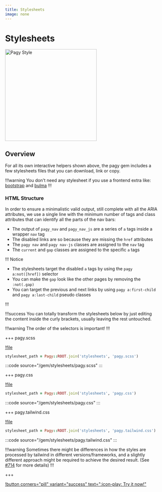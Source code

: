 ```yaml
---
title: Stylesheets
image: none
---
```


# Stylesheets

<img src="/pagy/docs/assets/images/pagy-style.png" width="300" title="Pagy Style">

## Overview

For all its own interactive helpers shown above, the pagy gem includes a few stylesheets files that you can download, link or
copy.

!!!warning
You don't need any stylesheet if you use a frontend extra like: 
[bootstrap](/docs/extras/bootstrap) and [bulma](/docs/extras/bulma)
!!!

### HTML Structure

In order to ensure a minimalistic valid output, still complete with all the ARIA attributes, we use a single line with the minimum
number of tags and class attributes that can identify all the parts of the nav bars:

- The output of `pagy_nav` and `pagy_nav_js` are a series of `a` tags inside a wrapper `nav` tag
- The disabled links are so because they are missing the `href` attributes
- The `pagy nav` and `pagy nav-js` classes are assigned to the `nav` tag
- The `current` and `gap` classes are assigned to the specific `a` tags

!!! Notice

- The stylesheets target the disabled `a` tags by using the `pagy a:not([href])` selector
- You can make the `gap` look like the other pages by removing the `:not(.gap)`
- You can target the previous and next links by using `pagy a:first-child` and `pagy a:last-child` pseudo classes

!!!

!!!success 
You can totally transform the stylesheets below by just editing the content inside the curly brackets, usually leaving
the rest untouched.

!!!warning The order of the selectors is important!
!!!

+++ pagy.scss

[!file](/gem/stylesheets/pagy.scss)

```ruby 
stylesheet_path = Pagy::ROOT.join('stylesheets', 'pagy.scss')
```

:::code source="/gem/stylesheets/pagy.scss" :::

+++ pagy.css

[!file](/gem/stylesheets/pagy.css)

```ruby 
stylesheet_path = Pagy::ROOT.join('stylesheets', 'pagy.css')
```

:::code source="/gem/stylesheets/pagy.css" :::

+++ pagy.tailwind.css

[!file](/gem/stylesheets/pagy.tailwind.css)

```ruby 
stylesheet_path = Pagy::ROOT.join('stylesheets', 'pagy.tailwind.css')
```

:::code source="/gem/stylesheets/pagy.tailwind.css" :::

!!!warning
Sometimes there might be differences in how the styles are processed by tailwind in different versions/frameworks, and a slightly different approach might be required to achieve the desired result. (See [#714](https://github.com/ddnexus/pagy/discussions/714) for more details)
!!!

+++

[!button corners="pill" variant="success" text=":icon-play: Try it now!"](/playground.md#3-demo-app)
